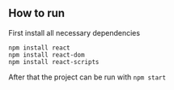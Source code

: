 ## How to run

First install all necessary dependencies

```
npm install react
npm install react-dom
npm install react-scripts
```

After that the project can be run with ```npm start```
